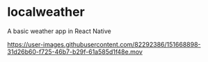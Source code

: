 # localweather
A basic weather app in React Native

https://user-images.githubusercontent.com/82292386/151668898-31d26b60-f725-46b7-b29f-61a585d1f48e.mov

